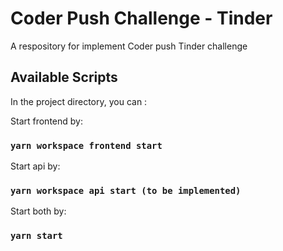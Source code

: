 # Coder Push Challenge - Tinder
A respository for implement Coder push Tinder challenge

## Available Scripts

In the project directory, you can :

Start frontend by:

### `yarn workspace frontend start`

Start api by:

### `yarn workspace api start (to be implemented)`

Start both by:

### `yarn start`


